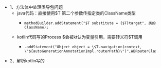 - 1、方法体中处理类导包问题
	- java代码：直接使用$T  第二个参数传指定类的ClassName类型
		- ```
		  methodBuilder.addStatement("$T substitute = ($T)target", 类的ClassName);
		  ```
	- kotlin代码写的Process $会被kt认为变量引用，需要转义符\$T调用
		- ```
		  .addStatement("Object object = \$T.navigation(context, \"${autoGenerationAnnotationImpl.routerPath}\")",WBRouterClassNameJAVA)
		  ```
- 2、解析kotlin写的